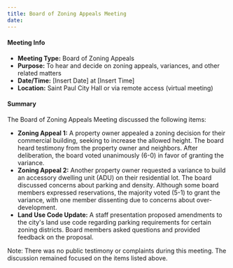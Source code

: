 ```yaml
---
title: Board of Zoning Appeals Meeting
date: 
---
```

#### Meeting Info
* **Meeting Type:** Board of Zoning Appeals
* **Purpose:** To hear and decide on zoning appeals, variances, and other related matters
* **Date/Time:** [Insert Date] at [Insert Time]
* **Location:** Saint Paul City Hall or via remote access (virtual meeting)

#### Summary

The Board of Zoning Appeals Meeting discussed the following items:

* **Zoning Appeal 1:** A property owner appealed a zoning decision for their commercial building, seeking to increase the allowed height. The board heard testimony from the property owner and neighbors. After deliberation, the board voted unanimously (6-0) in favor of granting the variance.
* **Zoning Appeal 2:** Another property owner requested a variance to build an accessory dwelling unit (ADU) on their residential lot. The board discussed concerns about parking and density. Although some board members expressed reservations, the majority voted (5-1) to grant the variance, with one member dissenting due to concerns about over-development.
* **Land Use Code Update:** A staff presentation proposed amendments to the city's land use code regarding parking requirements for certain zoning districts. Board members asked questions and provided feedback on the proposal.

Note: There was no public testimony or complaints during this meeting. The discussion remained focused on the items listed above.

